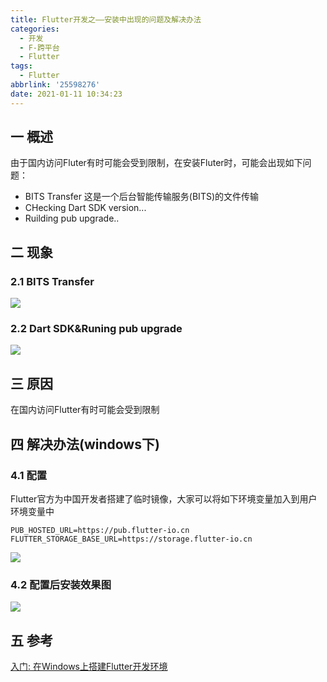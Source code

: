 ```yaml
---
title: Flutter开发之——安装中出现的问题及解决办法
categories:
  - 开发
  - F-跨平台
  - Flutter
tags:
  - Flutter
abbrlink: '25598276'
date: 2021-01-11 10:34:23
---
```

## 一 概述

由于国内访问Fluter有时可能会受到限制，在安装Fluter时，可能会出现如下问题：

* BITS Transfer 这是一个后台智能传输服务(BITS)的文件传输
* CHecking Dart SDK version...
* Ruilding pub upgrade..

<!--more-->

## 二 现象

### 2.1 BITS Transfer
![][1]
### 2.2 Dart SDK&Runing pub upgrade
![][2]
## 三 原因

在国内访问Flutter有时可能会受到限制

## 四 解决办法(windows下)

### 4.1 配置

Flutter官方为中国开发者搭建了临时镜像，大家可以将如下环境变量加入到用户环境变量中

```
PUB_HOSTED_URL=https://pub.flutter-io.cn
FLUTTER_STORAGE_BASE_URL=https://storage.flutter-io.cn
```
![][3]

### 4.2 配置后安装效果图
![][4]
## 五 参考
[入门: 在Windows上搭建Flutter开发环境](https://flutterchina.club/setup-windows/)


[1]:https://cdn.jsdelivr.net/gh/PGzxc/CDN@master/blog-flutter/flutter-bits-transfer.png
[2]:https://cdn.jsdelivr.net/gh/PGzxc/CDN@master/blog-flutter/flutter-running-pub-update.png
[3]:https://cdn.jsdelivr.net/gh/PGzxc/CDN@master/blog-flutter/flutter-running-pub-update.png
[4]:https://cdn.jsdelivr.net/gh/PGzxc/CDN@master/blog-flutter/flutter-proxy-config-after.png
